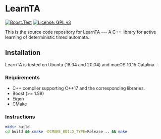LearnTA
=======

[![Boost.Test](https://github.com/MasWag/monaa/actions/workflows/boosttest.yml/badge.svg?branch=master)](https://github.com/MasWag/monaa/actions/workflows/boosttest.yml)
[![License: GPL v3](https://img.shields.io/badge/License-GPLv3-blue.svg)](./LICENSE)

This is the source code repository for LearnTA --- A C++ library for active learning of deterministic timed automata.

Installation
------------

LearnTA is tested on Ubuntu (18.04 and 20.04) and macOS 10.15 Catalina.

### Requirements

* C++ compiler supporting C++17 and the corresponding libraries.
* Boost (>= 1.59)
* Eigen
* CMake

### Instructions

```sh
mkdir build
cd build && cmake -DCMAKE_BUILD_TYPE=Release .. && make
```

